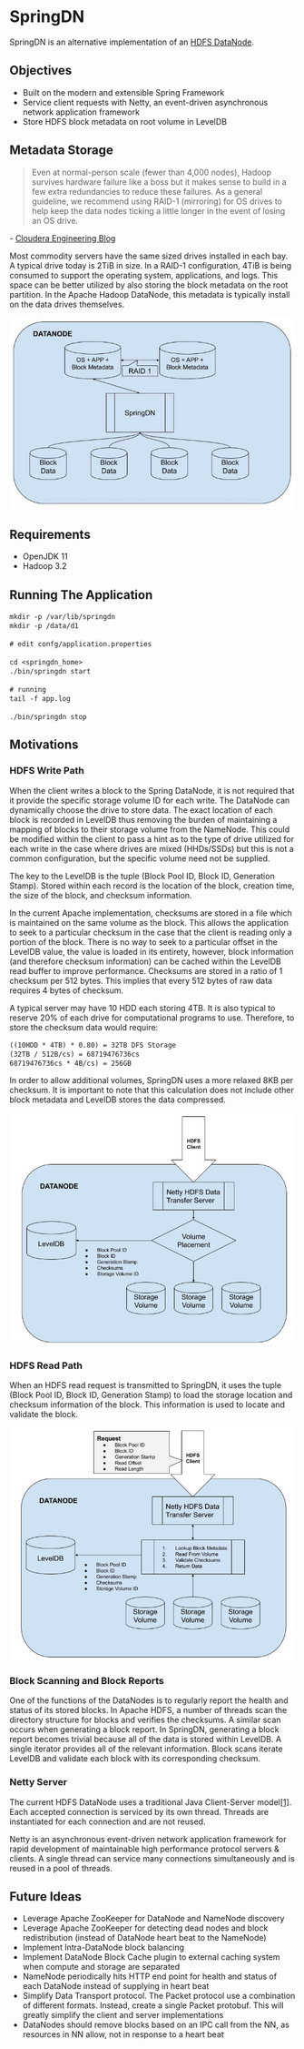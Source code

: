 # SpringDN

SpringDN is an alternative implementation of an [HDFS DataNode](http://hadoop.apache.org/docs/current/hadoop-project-dist/hadoop-hdfs/HdfsDesign.html#NameNode_and_DataNodes).

## Objectives

* Built on the modern and extensible Spring Framework
* Service client requests with Netty, an event-driven asynchronous network application framework 
* Store HDFS block metadata on root volume in LevelDB


## Metadata Storage

> Even at normal-person scale (fewer than 4,000 nodes), Hadoop survives hardware failure like a boss but it makes sense to build in a few extra redundancies to reduce these failures. As a general guideline, we recommend using RAID-1 (mirroring) for OS drives to help keep the data nodes ticking a little longer in the event of losing an OS drive.

\- [Cloudera Engineering Blog](https://blog.cloudera.com/blog/2015/01/how-to-deploy-apache-hadoop-clusters-like-a-boss/)

Most commodity servers have the same sized drives installed in each bay. A typical drive today is 2TiB in size. In a RAID-1 configuration, 4TiB is being consumed to support the operating system, applications, and logs. This space can be better utilized by also storing the block metadata on the root partition. In the Apache Hadoop DataNode, this metadata is typically install on the data drives themselves.

![SpringDN Drive Layout](resources/images/spring_dn_drives.jpg)

## Requirements

* OpenJDK 11
* Hadoop 3.2

## Running The Application

```
mkdir -p /var/lib/springdn
mkdir -p /data/d1

# edit confg/application.properties

cd <springdn_home>
./bin/springdn start

# running
tail -f app.log

./bin/springdn stop

```

## Motivations

### HDFS Write Path

When the client writes a block to the Spring DataNode, it is not required that it provide the specific storage volume ID for each write.  The DataNode can dynamically choose the drive to store data. The exact location of each block is recorded in LevelDB thus removing the burden of maintaining a mapping of blocks to their storage volume from the NameNode.  This could be modified within the client to pass a hint as to the type of drive utilized for each write in the case where drives are mixed (HHDs/SSDs) but this is not a common configuration, but the specific volume need not be supplied.

The key to the LevelDB is the tuple (Block Pool ID, Block ID, Generation Stamp).  Stored within each record is the location of the block, creation time, the size of the block, and checksum information.

In the current Apache implementation, checksums are stored in a file which is maintained on the same volume as the block.  This allows the application to seek to a particular checksum in the case that the client is reading only a portion of the block.  There is no way to seek to a particular offset in the LevelDB value, the value is loaded in its entirety, however, block information (and therefore checksum information) can be cached within the LevelDB read buffer to improve performance.  Checksums are stored in a ratio of 1 checksum per 512 bytes.  This implies that every 512 bytes of raw data requires 4 bytes of checksum.

A typical server may have 10 HDD each storing 4TB.  It is also typical to reserve 20% of each drive for computational programs to use.  Therefore, to store the checksum data would require:

```
((10HDD * 4TB) * 0.80) = 32TB DFS Storage
(32TB / 512B/cs) = 68719476736cs
68719476736cs * 4B/cs) = 256GB
```

In order to allow additional volumes, SpringDN uses a more relaxed 8KB per checksum.  It is important to note that this calculation does not include other block metadata and LevelDB stores the data compressed. 

![SpringDN Write Path](resources/images/springdn_write_path.png)

### HDFS Read Path

When an HDFS read request is transmitted to SpringDN, it uses the tuple (Block Pool ID, Block ID, Generation Stamp) to load the storage location and checksum information of the block.  This information is used to locate and validate the block.

![SpringDN Read Path](resources/images/springdn_read_path.png)

### Block Scanning and Block Reports

One of the functions of the DataNodes is to regularly report the health and status of its stored blocks.  In Apache HDFS, a number of threads scan the directory structure for blocks and verifies the checksums.  A similar scan occurs when generating a block report.  In SpringDN, generating a block report becomes trivial because all of the data is stored within LevelDB.  A single iterator provides all of the relevant information.  Block scans iterate LevelDB and validate each block with its corresponding checksum.

### Netty Server

The current HDFS DataNode uses a traditional Java Client-Server model[[1]](https://github.com/apache/hadoop/blob/trunk/hadoop-hdfs-project/hadoop-hdfs/src/main/java/org/apache/hadoop/hdfs/server/datanode/DataXceiverServer.java#L204-L216).  Each accepted connection is serviced by its own thread.  Threads are instantiated for each connection and are not reused.

Netty is an asynchronous event-driven network application framework for rapid development of maintainable high performance protocol servers & clients.  A single thread can service many connections simultaneously and is reused in a pool of threads.

## Future Ideas

* Leverage Apache ZooKeeper for DataNode and NameNode discovery
* Leverage Apache ZooKeeper for detecting dead nodes and block redistribution (instead of DataNode heart beat to the NameNode)
* Implement Intra-DataNode block balancing
* Implement DataNode Block Cache plugin to external caching system when compute and storage are separated
* NameNode periodically hits HTTP end point for health and status of each DataNode instead of supplying in heart beat
* Simplify Data Transport protocol.  The Packet protocol use a combination of different formats.  Instead, create a single Packet protobuf.  This will greatly simplify the client and server implementations
* DataNodes should remove blocks based on an IPC call from the NN, as resources in NN allow, not in response to a heart beat
